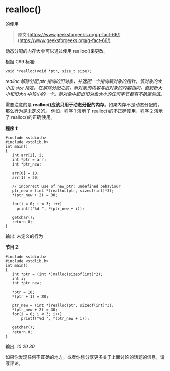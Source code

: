 # realloc()

的使用

> 原文:[https://www.geeksforgeeks.org/g-fact-66/](https://www.geeksforgeeks.org/g-fact-66/)

动态分配的内存大小可以通过使用 realloc()来更改。

根据 C99 标准:

```
void *realloc(void *ptr, size_t size);
```

*realloc 解除分配 ptr 指向的旧对象，并返回一个指向新对象的指针，该对象的大小由 size 指定。在解除分配之前，新对象的内容与旧对象的内容相同，直到新大小和旧大小中较小的一个。新对象中超出旧对象大小的任何字节都有不确定的值。* 

需要注意的是 **realloc()应该只用于动态分配的内存**。如果内存不是动态分配的，那么行为是未定义的。
例如，程序 1 演示了 realloc()的不正确使用，程序 2 演示了 realloc()的正确使用。

**程序 1:**

```
#include <stdio.h>
#include <stdlib.h>
int main()
{
   int arr[2], i;
   int *ptr = arr;
   int *ptr_new;

   arr[0] = 10; 
   arr[1] = 20;      

   // incorrect use of new_ptr: undefined behaviour
   ptr_new = (int *)realloc(ptr, sizeof(int)*3);
   *(ptr_new + 2) = 30;

   for(i = 0; i < 3; i++)
     printf("%d ", *(ptr_new + i));

   getchar();
   return 0;
}
```

输出:
未定义的行为

 **节目 2:**

```
#include <stdio.h>
#include <stdlib.h>
int main()
{
   int *ptr = (int *)malloc(sizeof(int)*2);
   int i;
   int *ptr_new;

   *ptr = 10; 
   *(ptr + 1) = 20;

   ptr_new = (int *)realloc(ptr, sizeof(int)*3);
   *(ptr_new + 2) = 30;
   for(i = 0; i < 3; i++)
       printf("%d ", *(ptr_new + i));

   getchar();
   return 0;
}
```

输出:
*10 20 30*

如果你发现任何不正确的地方，或者你想分享更多关于上面讨论的话题的信息，请写评论。